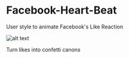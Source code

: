 # Facebook-Heart-Beat

User style to animate Facebook's Like Reaction

![alt text](https://media.giphy.com/media/qODledw44GawE/giphy.gif)

Turn likes into confetti canons
